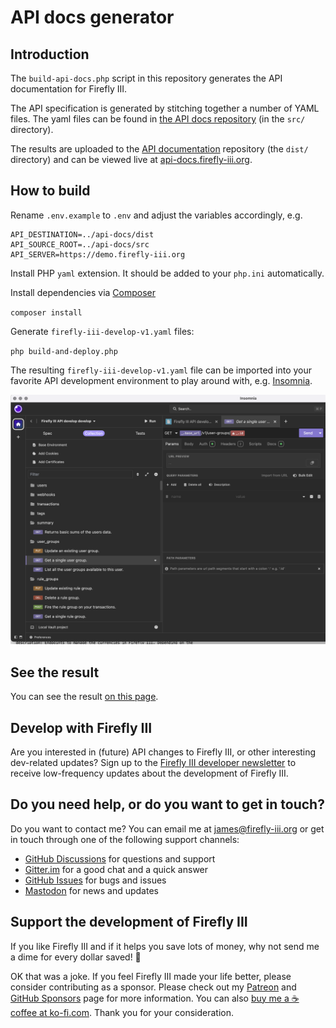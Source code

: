 # API docs generator

## Introduction

The `build-api-docs.php` script in this repository generates the API documentation for Firefly III.

The API specification is generated by stitching together a number of YAML files. The yaml files can be found in [the API docs repository](https://github.com/firefly-iii/api-docs) (in the `src/` directory).

The results are uploaded to the [API documentation](https://github.com/firefly-iii/api-docs) repository (the `dist/` directory) and can be viewed live at [api-docs.firefly-iii.org](https://api-docs.firefly-iii.org/).

## How to build

Rename `.env.example` to `.env` and adjust the variables accordingly, e.g.

 ```dotenv
API_DESTINATION=../api-docs/dist
API_SOURCE_ROOT=../api-docs/src
API_SERVER=https://demo.firefly-iii.org
```

Install PHP `yaml` extension. It should be added to your `php.ini` automatically.

Install dependencies via [Composer](https://getcomposer.org/)

`composer install`

Generate `firefly-iii-develop-v1.yaml` files:

`php build-and-deploy.php`

The resulting `firefly-iii-develop-v1.yaml` file can be imported into your favorite API development environment to play around with, e.g. [Insomnia](https://insomnia.rest/).

![Firefly III API collection in Insomnia](.github/insomnia-collection.png "Firefly III API collection in Insomnia")

## See the result
You can see the result [on this page](https://api-docs.firefly-iii.org/).

## Develop with Firefly III

Are you interested in (future) API changes to Firefly III, or other interesting dev-related updates? Sign up to the [Firefly III developer newsletter](https://firefly-iii.kit.com/dev) to receive low-frequency updates about the development of Firefly III.

<!-- HELP TEXT -->

## Do you need help, or do you want to get in touch?

Do you want to contact me? You can email me at [james@firefly-iii.org](mailto:james@firefly-iii.org) or get in touch through one of the following support channels:

- [GitHub Discussions](https://github.com/firefly-iii/firefly-iii/discussions/) for questions and support
- [Gitter.im](https://gitter.im/firefly-iii/firefly-iii) for a good chat and a quick answer
- [GitHub Issues](https://github.com/firefly-iii/firefly-iii/issues) for bugs and issues
- <a rel="me" href="https://fosstodon.org/@ff3">Mastodon</a> for news and updates

<!-- END OF HELP TEXT -->

<!-- SPONSOR TEXT -->

## Support the development of Firefly III

If you like Firefly III and if it helps you save lots of money, why not send me a dime for every dollar saved! 🥳

OK that was a joke. If you feel Firefly III made your life better, please consider contributing as a sponsor. Please check out my [Patreon](https://www.patreon.com/jc5) and [GitHub Sponsors](https://github.com/sponsors/JC5) page for more information. You can also [buy me a ☕️ coffee at ko-fi.com](https://ko-fi.com/Q5Q5R4SH1). Thank you for your consideration.

<!-- END OF SPONSOR TEXT -->


